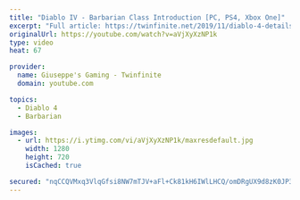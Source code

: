 ```yaml
---
title: "Diablo IV - Barbarian Class Introduction [PC, PS4, Xbox One]"
excerpt: "Full article: https://twinfinite.net/2019/11/diablo-4-details videos/ Recorded from Blizzcon livestream: https://blizzcon.com/en-us/watch."
originalUrl: https://youtube.com/watch?v=aVjXyXzNP1k
type: video
heat: 67

provider:
  name: Giuseppe's Gaming - Twinfinite
  domain: youtube.com

topics:
  - Diablo 4
  - Barbarian

images:
  - url: https://i.ytimg.com/vi/aVjXyXzNP1k/maxresdefault.jpg
    width: 1280
    height: 720
    isCached: true

secured: "nqCCQVMxq3VlqGfsi8NW7mTJV+aFl+Ck81kH6IWlLHCQ/omDRgUX9d8zK0JP3tve24/lcxDxq2POQZvmtXJmzfOYSJ167kieJC6GKyrB+qnlV7pLiTQosgq82e0Bp4s6iD5jWZG8y70JJg7IXHUdol+nW/m3qUeYRiupoCifOHgZNj1APXHEaj3BZojz896i6ht84pWTM1lvcrUC3J5NgP2SmWJdOYHzO93IutGsIcTL3F57zZrQa0UK6yIfuG0QXI7bYbEWdITRk6KE4qR56J1pyqk3TBZoWyHFwrHQiH7QKL0fioprCeQ9l4o6j+Krf1jhfFd9FkuLBWzR1isKc3T910Eoh9+wCLC1tWTi62EGpfAJ7ZbUxq7umEwggAzqbgttxT6TLp4LDQUx3+28Fg==;orVyCDBw4X9II73qlhg/MA=="
---
```


